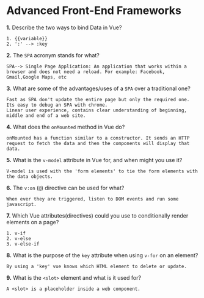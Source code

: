 # Advanced Front-End Frameworks


**1.** Describe the two ways to bind Data in Vue?
<!-- enter you answer in the space below -->
```
1. {{variable}}
2. ':' --> :key
```

**2.** The `SPA` acronym stands for what?
<!-- enter you answer in the space below -->
```
SPA--> Single Page Application: An application that works within a browser and does not need a reload. For example: Facebook, Gmail,Google Maps, etc
```
**3.** What are some of the advantages/uses of a `SPA` over a traditional one?
<!-- enter you answer in the space below -->
```
Fast as SPA don't update the entire page but only the required one.
Its easy to debug an SPA with chrome.
Linear user experience, contains clear understanding of beginning, middle and end of a web site.
```
**4.** What does the `onMounted` method in Vue do?
<!-- enter you answer in the space below -->
```
onMounted has a function similar to a constructor. It sends an HTTP request to fetch the data and then the components will display that data.
```
**5.** What is the `v-model` attribute in Vue for, and when might you use it?
<!-- enter you answer in the space below -->
```
V-model is used with the 'form elements' to tie the form elements with the data objects.
```
**6.** The `v:on` (`@`) directive can be used for what?
<!-- enter you answer in the space below -->
```
When ever they are triggered, listen to DOM events and run some javascript.
```
**7.** Which Vue attributes(directives) could you use to conditionally render elements on a page?
<!-- enter you answer in the space below -->
```
1. v-if
2. v-else
3. v-else-if
```
**8.** What is the purpose of the `key` attribute when using `v-for` on an element?
<!-- enter you answer in the space below -->
```
By using a 'key' vue knows which HTML element to delete or update.
```
**9.** What is the `<slot>` element and what is it used for?
<!-- enter you answer in the space below -->
```
A <slot> is a placeholder inside a web component.
```